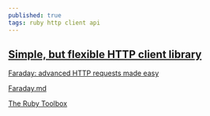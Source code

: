```yaml
---
published: true
tags: ruby http client api
---
```

## [Simple, but flexible HTTP client library](https://github.com/lostisland/faraday)

[Faraday: advanced HTTP requests made easy](https://mislav.net/2011/07/faraday-advanced-http/)

[Faraday.md](https://gist.github.com/hemanth/3002015)

[The Ruby Toolbox](https://www.ruby-toolbox.com/categories/http_clients?display=compact&order=score)
